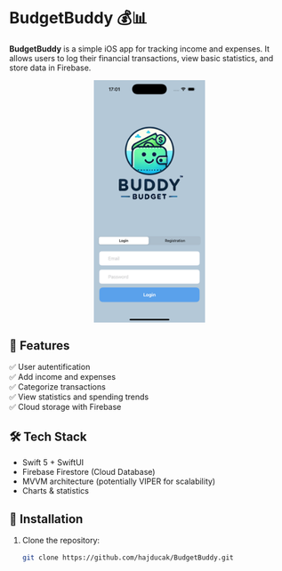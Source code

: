 # BudgetBuddy 💰📊

**BudgetBuddy** is a simple iOS app for tracking income and expenses. It allows users to log their financial transactions, view basic statistics, and store data in Firebase.

<div style="display: flex; justify-content: center; gap: 10px;">
    <img src="BudgetBuddy/BudgetBuddy/Assets.xcassets/Screenshots/screenshot1.imageset/screenshot1.png" width="200">
</div>

## 🚀 Features
✅ User autentification   
✅ Add income and expenses  
✅ Categorize transactions  
✅ View statistics and spending trends  
✅ Cloud storage with Firebase  

## 🛠️ Tech Stack
- Swift 5 + SwiftUI
- Firebase Firestore (Cloud Database)
- MVVM architecture (potentially VIPER for scalability)
- Charts & statistics

## 🔧 Installation
1. Clone the repository:
   ```bash
   git clone https://github.com/hajducak/BudgetBuddy.git
   ```
   
